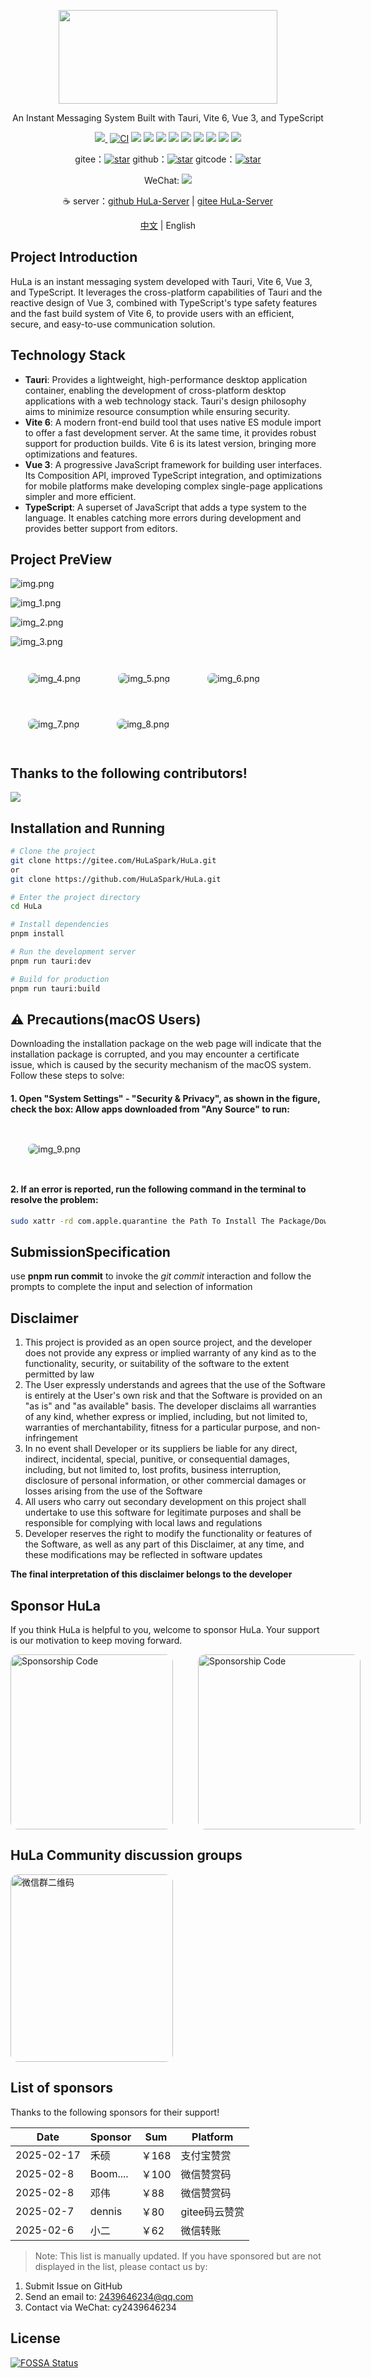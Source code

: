 <p align="center">
  <img width="350px" height="150px" src="src/assets/logo/hula.png" />
</p>

<p align="center">An Instant Messaging System Built with Tauri, Vite 6, Vue 3, and TypeScript</p>

<div align="center">
  <a href="https://codecov.io/gh/HuLaSpark/HuLa" >
  <img src="https://codecov.io/gh/HuLaSpark/HuLa/branch/fix%2Fglobal/graph/badge.svg?token=NM0Z13M8AZ"/>
  </a>
  <a href="https://app.fossa.com/projects/git%2Bgithub.com%2FHuLaSpark%2FHuLa?ref=badge_shield"><img src="https://app.fossa.com/api/projects/git%2Bgithub.com%2FHuLaSpark%2FHuLa.svg?type=shield" alt=""></a>
  <a href="https://www.bestpractices.dev/zh-CN/projects/9692"><img src="https://bestpractices.coreinfrastructure.org/projects/9692/badge" alt="CI"></a>
  <img src="https://img.shields.io/badge/TypeScript-blue?logo=Typescript&style=flat&logoColor=fff">
  <img src="https://img.shields.io/badge/Vue3-35495E?logo=vue.js&logoColor=4FC08D">
  <img src="https://img.shields.io/badge/Tauri-24C8DB?logo=tauri&logoColor=FFC131">
  <img src="https://img.shields.io/badge/Rust-c57c54?logo=rust&logoColor=E34F26">
  <img src="https://img.shields.io/badge/Vite5-35495E?logo=vite&logoColor=41D1FF">
  <img src="https://img.shields.io/badge/UnoCss-efefef?logo=UnoCss&logoColor=606060">
  <img src="https://img.shields.io/badge/pnpm-909090?logo=pnpm&logoColor=FFC131">
  <img src="https://img.shields.io/badge/Sass-CC6699?logo=sass&logoColor=fff">
  <img src="https://img.shields.io/badge/Design-Naive-059669">
</div>

<p align="center">
  gitee：<a href="https://gitee.com/HulaSpark/HuLa/stargazers"><img src="https://gitee.com/HulaSpark/HuLa/badge/star.svg?theme=gvp" alt="star"></a>
  github：<a href="https://gitee.com/link?target=https://github.com/HulaSpark/HuLa/stargazers"><img src="https://img.shields.io/github/stars/HulaSpark/HuLa" alt="star"></a>
  gitcode：<a href="https://gitcode.com/HuLaSpark/HuLa"><img src="https://gitcode.com/HuLaSpark/HuLa/star/badge.svg" alt="star"></a>
</p>
<p align="center">
  WeChat: <img src="https://img.shields.io/badge/cy2439646234-07C160?logo=wechat&logoColor=fff">
</p>

<p align="center">
  ☕️ server：<a href="https://github.com/HulaSpark/HuLa-Server">github HuLa-Server</a> | <a href="https://gitee.com/HulaSpark/HuLa-Server">gitee HuLa-Server</a>
</p>

<p align="center"><a href="README.zh-CN.md">中文</a> | English</p>

## Project Introduction

HuLa is an instant messaging system developed with Tauri, Vite 6, Vue 3, and TypeScript. It leverages the cross-platform capabilities of Tauri and the reactive design of Vue 3, combined with TypeScript's type safety features and the fast build system of Vite 6, to provide users with an efficient, secure, and easy-to-use communication solution.

## Technology Stack

- **Tauri**: Provides a lightweight, high-performance desktop application container, enabling the development of cross-platform desktop applications with a web technology stack. Tauri's design philosophy aims to minimize resource consumption while ensuring security.
- **Vite 6**: A modern front-end build tool that uses native ES module import to offer a fast development server. At the same time, it provides robust support for production builds. Vite 6 is its latest version, bringing more optimizations and features.
- **Vue 3**: A progressive JavaScript framework for building user interfaces. Its Composition API, improved TypeScript integration, and optimizations for mobile platforms make developing complex single-page applications simpler and more efficient.
- **TypeScript**: A superset of JavaScript that adds a type system to the language. It enables catching more errors during development and provides better support from editors.

## Project PreView

![img.png](preview/img.png)

![img_1.png](preview/img_1.png)

![img_2.png](preview/img_2.png)

![img_3.png](preview/img_3.png)

<div style="padding: 28px; display: inline-block;">
  <img src="preview/img_4.png" alt="img_4.png" style="border-radius: 8px; display: block;"  />
</div>

<div style="padding: 28px; display: inline-block;">
  <img src="preview/img_5.png" alt="img_5.png" style="border-radius: 8px; display: block;"  />
</div>

<div style="padding: 28px; display: inline-block;">
  <img src="preview/img_6.png" alt="img_6.png" style="border-radius: 8px; display: block;"  />
</div>

<div style="padding: 28px; display: inline-block;">
  <img src="preview/img_7.png" alt="img_7.png" style="border-radius: 8px; display: block;"  />
</div>

<div style="padding: 28px; display: inline-block;">
  <img src="preview/img_8.png" alt="img_8.png" style="border-radius: 8px; display: block;"  />
</div>

## Thanks to the following contributors!

<a href="https://github.com/HuLaSpark/HuLa/graphs/contributors">
  <img src="https://opencollective.com/HuLaSpark/contributors.svg?width=890" />
</a>

## Installation and Running

```bash
# Clone the project
git clone https://gitee.com/HuLaSpark/HuLa.git
or
git clone https://github.com/HuLaSpark/HuLa.git

# Enter the project directory
cd HuLa

# Install dependencies
pnpm install

# Run the development server
pnpm run tauri:dev

# Build for production
pnpm run tauri:build
```

## ⚠️ Precautions(macOS Users)

Downloading the installation package on the web page will indicate that the installation package is corrupted, and you may encounter a certificate issue, which is caused by the security mechanism of the macOS system. Follow these steps to solve:

#### 1. Open "System Settings" - "Security & Privacy", as shown in the figure, check the box: Allow apps downloaded from "Any Source" to run:

<div style="padding: 28px; display: inline-block;">
  <img src="preview/img_9.png" alt="img_9.png" style="border-radius: 8px; display: block;"  />
</div>

#### 2. If an error is reported, run the following command in the terminal to resolve the problem:

```bash
sudo xattr -rd com.apple.quarantine the Path To Install The Package/Download installation package name
```

## SubmissionSpecification

use **pnpm run commit** to invoke the _git commit_ interaction and follow the prompts to complete the input and selection of information

## Disclaimer

1. This project is provided as an open source project, and the developer does not provide any express or implied warranty of any kind as to the functionality, security, or suitability of the software to the extent permitted by law
2. The User expressly understands and agrees that the use of the Software is entirely at the User's own risk and that the Software is provided on an "as is" and "as available" basis. The developer disclaims all warranties of any kind, whether express or implied, including, but not limited to, warranties of merchantability, fitness for a particular purpose, and non-infringement
3. In no event shall Developer or its suppliers be liable for any direct, indirect, incidental, special, punitive, or consequential damages, including, but not limited to, lost profits, business interruption, disclosure of personal information, or other commercial damages or losses arising from the use of the Software
4. All users who carry out secondary development on this project shall undertake to use this software for legitimate purposes and shall be responsible for complying with local laws and regulations
5. Developer reserves the right to modify the functionality or features of the Software, as well as any part of this Disclaimer, at any time, and these modifications may be reflected in software updates

**The final interpretation of this disclaimer belongs to the developer**

## Sponsor HuLa
If you think HuLa is helpful to you, welcome to sponsor HuLa. Your support is our motivation to keep moving forward.

<div style="display: flex;">
<img src="preview/zs.jpg" width="260" height="280" alt="Sponsorship Code" style="border-radius: 12px;" />

<img src="preview/zfb.png" width="260" height="280" alt="Sponsorship Code" style="border-radius: 12px; margin-left: 40px" />
</div>


## HuLa Community discussion groups
<img src="preview/wx.png" width="260" height="300" alt="微信群二维码" style="border-radius: 12px;" />

## List of sponsors
Thanks to the following sponsors for their support!

| Date | Sponsor | Sum | Platform |
|------|--------|------|------|
| 2025-02-17 | 禾硕 | ￥168 | 支付宝赞赏 |
| 2025-02-8 | Boom.... | ￥100 | 微信赞赏码 |
| 2025-02-8 | 邓伟 | ￥88 | 微信赞赏码 |
| 2025-02-7 | dennis | ￥80 | gitee码云赞赏 |
| 2025-02-6 | 小二 | ￥62 | 微信转账 |

> Note: This list is manually updated. If you have sponsored but are not displayed in the list, please contact us by:
 1. Submit Issue on GitHub
 2. Send an email to: 2439646234@qq.com
 3. Contact via WeChat: cy2439646234

## License
[![FOSSA Status](https://app.fossa.com/api/projects/git%2Bgithub.com%2FHuLaSpark%2FHuLa.svg?type=large)](https://app.fossa.com/projects/git%2Bgithub.com%2FHuLaSpark%2FHuLa?ref=badge_large)
